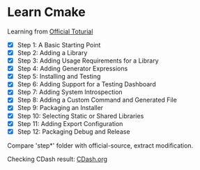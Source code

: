 # Learn Cmake

Learning from [Official Toturial](https://cmake.org/cmake/help/latest/guide/tutorial/index.html)  

- [x] Step 1: A Basic Starting Point  
- [x] Step 2: Adding a Library  
- [x] Step 3: Adding Usage Requirements for a Library  
- [x] Step 4: Adding Generator Expressions  
- [x] Step 5: Installing and Testing  
- [x] Step 6: Adding Support for a Testing Dashboard  
- [x] Step 7: Adding System Introspection  
- [x] Step 8: Adding a Custom Command and Generated File  
- [x] Step 9: Packaging an Installer  
- [x] Step 10: Selecting Static or Shared Libraries  
- [x] Step 11: Adding Export Configuration  
- [x] Step 12: Packaging Debug and Release  

Compare 'step*' folder with official-source, extract modification.  

Checking CDash result: [CDash.org](https://my.cdash.org/index.php?project=CMakeTutorial)  
